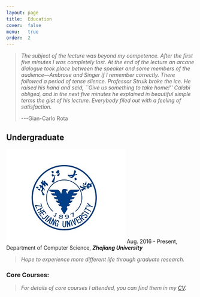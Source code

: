 ```yaml
---
layout: page
title:  Education
cover:  false
menu:   true
order:  2
---
```


> _The subject of the lecture was beyond my competence. After the 
> first five minutes I was completely lost. At the end of the lecture an arcane 
> dialogue took place between the speaker and some members of the audience&mdash;Ambrose 
> and Singer if I remember correctly. There followed a period of tense silence. 
> Professor Struik broke the ice. He raised his hand and said, ``Give us something 
> to take home!'' Calabi obliged, and in the next five minutes he explained in 
> beautiful simple terms the gist of his lecture. Everybody filed out with a 
> feeling of satisfaction._
>
> ---Gian-Carlo Rota

## Undergraduate
![My best ZJU](assets/img/zju.png) Aug. 2016 - Present, Department of Computer Science, **_Zhejiang University_**

> _Hope to experience more different life through graduate research._

### Core Courses:

> _For details of core courses I attended, you can find them in my [CV](cv.md)._

